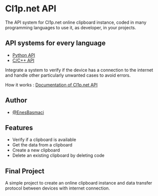 
# Cl1p.net API

The API system for Cl1p.net online clipboard instance, coded in many programming languages to use it, as developer, in your projects.


## API systems for every language

 - [Python API]()
 - [C/C++ API]()


Integrate a system to verify if the device has a connection to the internet and handle other particularly unwanted cases to avoid errors.

How it works : [Documentation of Cl1p.net API]()
## Author

- [@EnesBasmaci](https://github.com/EnesBasmaci)


## Features

- Verify if a clipboard is available
- Get the data from a clipboard
- Create a new clipboard
- Delete an existing clipboard by deleting code

## Final Project

A simple project to create an online clipboard instance and data transfer protocol between devices with internet connection.

